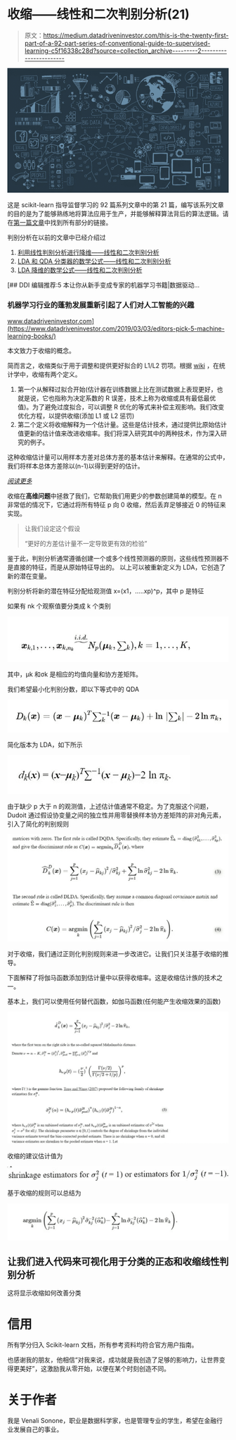 # 收缩——线性和二次判别分析(21)

> 原文：<https://medium.datadriveninvestor.com/this-is-the-twenty-first-part-of-a-92-part-series-of-conventional-guide-to-supervised-learning-c5f16338c28d?source=collection_archive---------2----------------------->

![](img/aae5d6a1960e7fb070e2905f5312d975.png)

这是 scikit-learn 指导监督学习的 92 篇系列文章中的第 21 篇，编写该系列文章的目的是为了能够熟练地将算法应用于生产，并能够解释算法背后的算法逻辑。请在[第一篇文章](https://medium.com/@venali/conventional-guide-to-supervised-learning-with-scikit-learn-getting-started-1-f9abd3f0e6c8?source=post_page---------------------------)中找到所有部分的链接。

判别分析在以前的文章中已经介绍过

1.  [利用线性判别分析进行降维——线性和二次判别分析](https://medium.com/datadriveninvestor/conventional-guide-to-supervised-learning-with-scikit-learn-dimensionality-reduction-using-linear-109a3f071112)
2.  [LDA 和 QDA 分类器的数学公式——线性和二次判别分析](https://medium.com/datadriveninvestor/conventional-guide-to-supervised-learning-with-scikit-learn-mathematical-formulation-of-the-lda-8b64cfd93c0e)
3.  [LDA 降维的数学公式——线性和二次判别分析](https://medium.com/@venali/conventional-guide-to-supervised-learning-with-scikit-learn-mathematical-formulation-of-lda-9b5ca7c01710)

[](https://www.datadriveninvestor.com/2019/03/03/editors-pick-5-machine-learning-books/) [## DDI 编辑推荐:5 本让你从新手变成专家的机器学习书籍|数据驱动…

### 机器学习行业的蓬勃发展重新引起了人们对人工智能的兴趣

www.datadriveninvestor.com](https://www.datadriveninvestor.com/2019/03/03/editors-pick-5-machine-learning-books/) 

本文致力于收缩的概念。

简而言之，收缩类似于用于调整和提供更好拟合的 L1/L2 罚项。根据 [wiki](https://en.wikipedia.org/wiki/Shrinkage_(statistics)) ，在统计学中，收缩有两个定义。

1.  第一个从解释过拟合开始(估计器在训练数据上比在测试数据上表现更好，也就是说，它也指称为决定系数的 R 误差，技术上称为收缩或具有最低最优值)。为了避免过度拟合，可以调整 R 优化的等式来补偿主观影响。我们改变优化方程，以提供收缩(添加 L1 或 L2 惩罚)
2.  第二个定义将收缩解释为一个估计量。这些是估计技术，通过提供比原始估计值更新的估计值来改进收缩率。我们将深入研究其中的两种技术，作为深入研究的例子。

这种收缩估计量可以用样本方差对总体方差的基本估计来解释。在通常的公式中，我们将样本总体方差除以(n-1)以得到更好的估计。

[*阅读更多*](https://www.ncbi.nlm.nih.gov/pmc/articles/PMC2794982/#R23)

收缩在**高维问题**中拯救了我们，它帮助我们用更少的参数创建简单的模型。在 n 非常低的情况下，它通过将所有特征 p 向 0 收缩，然后丢弃足够接近 0 的特征来实现。

> 让我们设定这个假设
> 
> “更好的方差估计量不一定导致更有效的检验”

鉴于此，判别分析通常遵循创建一个或多个线性预测器的原则，这些线性预测器不是直接的特征，而是从原始特征导出的。
以上可以被重新定义为 LDA，它创造了新的潜在变量。

判别分析将新的潜在特征分配给观测值 x=(x1，…..xp)^p，其中 p 是特征

如果有 nk 个观察值要分类成 k 个类别

![](img/b2f1d471be33ba478dbd1c6a02c0f869.png)

其中，μk 和σk 是相应的均值向量和协方差矩阵。

我们希望最小化判别分数，即以下等式中的 QDA

![](img/fcae9ceb8797b88955f73f7d5ea6eeed.png)

简化版本为 LDA，如下所示

![](img/bc42d948a2be5d4220cd297c65bdeacb.png)

由于缺少 p 大于 n 的观测值，上述估计值通常不稳定。为了克服这个问题，Dudoit 通过假设协变量之间的独立性并用零替换样本协方差矩阵的非对角元素，引入了简化的判别规则

![](img/c0854524953ea08328943036b6679504.png)

对于收缩，我们通过正则化判别规则来进一步改进它。让我们只关注基于收缩的推导。

下面解释了将伽马函数添加到估计量中以获得收缩率。这是收缩估计族的技术之一。

基本上，我们可以使用任何替代函数，如伽马函数(任何能产生收缩效果的函数)

![](img/a6f900464c6d47c44c8d1953dc8fb920.png)

收缩的建议估计值为

![](img/72a19c7eb9272922db1f9bfa6625b8cb.png)

基于收缩的规则可以总结为

![](img/1bfc7145fff43b6c236edea9d1d15e36.png)

## 让我们进入代码来可视化用于分类的正态和收缩线性判别分析

这将显示收缩如何改善分类

# 信用

所有学分归入 Scikit-learn 文档，所有参考资料均符合官方用户指南。

也感谢我的朋友，他相信“对我来说，成功就是我创造了足够的影响力，让世界变得更美好”，这激励我从零开始，以便在某个时刻创造不同。

# 关于作者

我是 Venali Sonone，职业是数据科学家，也是管理专业的学生，希望在金融行业发展自己的事业。